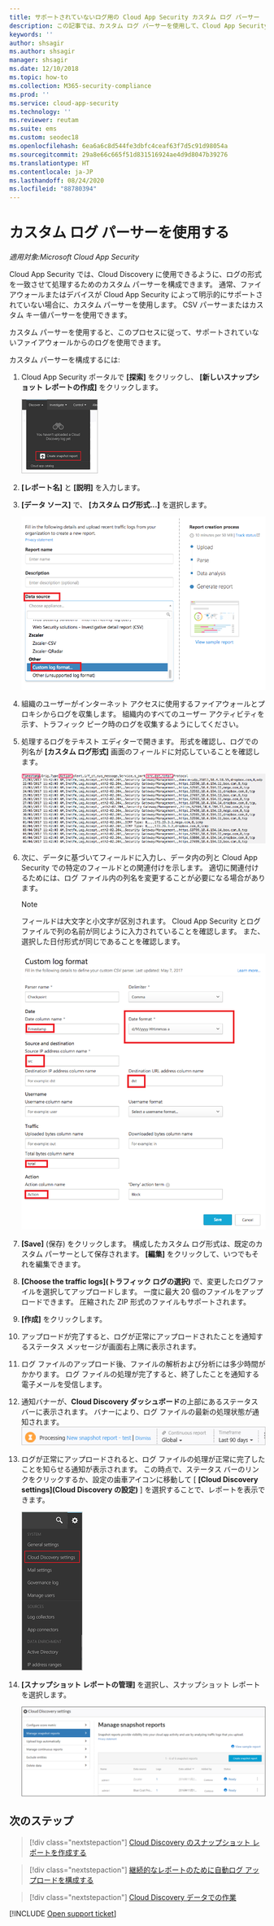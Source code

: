 ```yaml
---
title: サポートされていないログ用の Cloud App Security カスタム ログ パーサー
description: この記事では、カスタム ログ パーサーを使用して、Cloud App Security に対してサポートされていないデバイスのログをアップロードする方法について説明します。
keywords: ''
author: shsagir
ms.author: shsagir
manager: shsagir
ms.date: 12/10/2018
ms.topic: how-to
ms.collection: M365-security-compliance
ms.prod: ''
ms.service: cloud-app-security
ms.technology: ''
ms.reviewer: reutam
ms.suite: ems
ms.custom: seodec18
ms.openlocfilehash: 6ea6a6c8d544fe3dbfc4ceaf63f7d5c91d98054a
ms.sourcegitcommit: 29a8e66c665f51d831516924ae4d9d8047b39276
ms.translationtype: HT
ms.contentlocale: ja-JP
ms.lasthandoff: 08/24/2020
ms.locfileid: "88780394"
---
```

# <a name="use-a-custom-log-parser"></a>カスタム ログ パーサーを使用する

*適用対象:Microsoft Cloud App Security*

Cloud App Security では、Cloud Discovery に使用できるように、ログの形式を一致させて処理するためのカスタム パーサーを構成できます。 通常、ファイアウォールまたはデバイスが Cloud App Security によって明示的にサポートされていない場合に、カスタム パーサーを使用します。 CSV パーサーまたはカスタム キー値パーサーを使用できます。

カスタム パーサーを使用すると、このプロセスに従って、サポートされていないファイアウォールからのログを使用できます。

カスタム パーサーを構成するには:

1. Cloud App Security ポータルで **[探索]** をクリックし、 **[新しいスナップショット レポートの作成]** をクリックします。

    ![新しいスナップショット レポートを作成する](media/create-new-snapshot-report.png)

2. **[レポート名]** と **[説明]** を入力します。

3. **[データ ソース]** で、 **[カスタム ログ形式...]** を選択します。

    ![新しいスナップショット レポート](media/custom-log-upload.png)

4. 組織のユーザーがインターネット アクセスに使用するファイアウォールとプロキシからログを収集します。 組織内のすべてのユーザー アクティビティを示す、トラフィック ピーク時のログを収集するようにしてください。

5. 処理するログをテキスト エディターで開きます。 形式を確認し、ログでの列名が **[カスタム ログ形式]** 画面のフィールドに対応していることを確認します。

    ![カスタム ログ パーサーのフィールドの確認](media/log-data.png)

6. 次に、データに基づいてフィールドに入力し、データ内の列と Cloud App Security での特定のフィールドとの関連付けを示します。 適切に関連付けるためには、ログ ファイル内の列名を変更することが必要になる場合があります。

    > [!NOTE]
    > フィールドは大文字と小文字が区別されます。 Cloud App Security とログ ファイルで列の名前が同じように入力されていることを確認します。 また、選択した日付形式が同じであることを確認します。

    ![カスタム ログ パーサーのフィールドの入力](media/custom-log-parser.png)

7. **[Save]** (保存) をクリックします。 構成したカスタム ログ形式は、既定のカスタム パーサーとして保存されます。 **[編集]** をクリックして、いつでもそれを編集できます。

8. **[Choose the traffic logs]\(トラフィック ログの選択\)** で、変更したログファイルを選択してアップロードします。 一度に最大 20 個のファイルをアップロードできます。 圧縮された ZIP 形式のファイルもサポートされます。

9. **[作成]** をクリックします。

10. アップロードが完了すると、ログが正常にアップロードされたことを通知するステータス メッセージが画面右上隅に表示されます。

11. ログ ファイルのアップロード後、ファイルの解析および分析には多少時間がかかります。
    ログ ファイルの処理が完了すると、終了したことを通知する電子メールを受信します。

12. 通知バナーが、**Cloud Discovery ダッシュボード**の上部にあるステータス バーに表示されます。 バナーにより、ログ ファイルの最新の処理状態が通知されます。
    ![処理中のログ ファイル メニュー バー](media/processing-log-file-menu-bar.png)

13. ログが正常にアップロードされると、ログ ファイルの処理が正常に完了したことを知らせる通知が表示されます。 この時点で、ステータス バーのリンクをクリックするか、設定の歯車アイコンに移動して [ **[Cloud Discovery settings]\(Cloud Discovery の設定\)** ] を選択することで、レポートを表示できます。

    ![Discovery の [設定] タブ](media/discovery-settings-tab.png)
14. **[スナップショット レポートの管理]** を選択し、スナップショット レポートを選択します。

    ![スナップショット レポートの管理](media/snapshot-report-managment.png)

## <a name="next-steps"></a>次のステップ

> [!div class="nextstepaction"]
> [Cloud Discovery のスナップショット レポートを作成する](create-snapshot-cloud-discovery-reports.md)

> [!div class="nextstepaction"]
> [継続的なレポートのために自動ログ アップロードを構成する](configure-automatic-log-upload-for-continuous-reports.md)

> [!div class="nextstepaction"]
> [Cloud Discovery データでの作業](working-with-cloud-discovery-data.md)

[!INCLUDE [Open support ticket](includes/support.md)]
